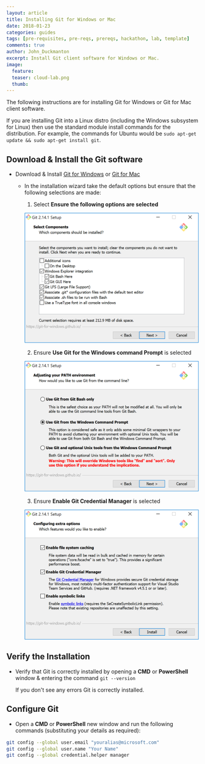 ```yaml
---
layout: article
title: Installing Git for Windows or Mac
date: 2018-01-23
categories: guides
tags: [pre-requisites, pre-reqs, prereqs, hackathon, lab, template]
comments: true
author: John_Duckmanton
excerpt: Install Git client software for Windows or Mac.
image:
  feature: 
  teaser: cloud-lab.png
  thumb: 
---
```


The following instructions are for installing Git for Windows or Git for Mac client software.  

If you are installing Git into a Linux distro (including the Windows subsystem for Linux) then use the standard module install commands for the distribution.  For example, the commands for Ubuntu would be `sudo apt-get update && sudo apt-get install git`. 

## Download & Install the Git software

* Download & Install [Git for Windows](https://git-scm.com/download/win) or [Git for Mac](https://git-scm.com/download/mac)
    * In the installation wizard take the default options but ensure that the following selections are made:

        1. Select **Ensure the following options are selected**

        ![Git setup image](./git/images/git-installer-1.png)

        2. Ensure **Use Git for the Windows command Prompt** is selected

        ![Git setup image](./git/images/git-installer-2.png)

        3. Ensure **Enable Git Credential Manager** is selected

        ![Git setup image](./git/images/git-installer-3.png)

## Verify the Installation

* Verify that Git is correctly installed by opening a **CMD** or **PowerShell** window & entering the command `git --version`

  If you don't see any errors Git is correctly installed.

## Configure Git

* Open a **CMD** or **PowerShell** new window and run the following commands (substituting your details as required):

```bash
git config --global user.email "youralias@microsoft.com"
git config --global user.name "Your Name"
git config --global credential.helper manager
```

